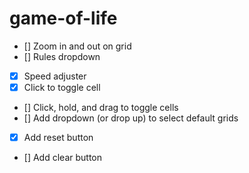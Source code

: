 # game-of-life

- [] Zoom in and out on grid
- [] Rules dropdown
- [x] Speed adjuster
- [x] Click to toggle cell
- [] Click, hold, and drag to toggle cells
- [] Add dropdown (or drop up) to select default grids
- [x] Add reset button
- [] Add clear button
